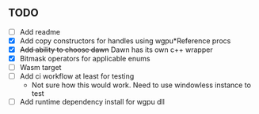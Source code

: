 ## TODO

- [ ] Add readme
- [x] Add copy constructors for handles using wgpu*Reference procs
- [x] ~~Add ability to choose dawn~~ Dawn has its own c++ wrapper
- [x] Bitmask operators for applicable enums
- [ ] Wasm target
- [ ] Add ci workflow at least for testing
  - Not sure how this would work. Need to use windowless instance to test
- [ ] Add runtime dependency install for wgpu dll